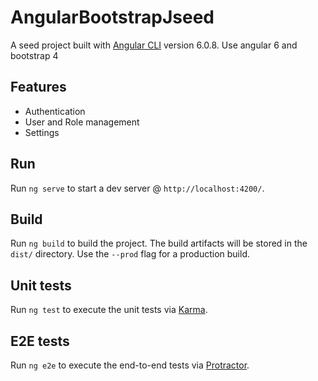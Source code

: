 # AngularBootstrapJseed

A seed project built with [Angular CLI](https://github.com/angular/angular-cli) version 6.0.8. Use angular 6 and bootstrap 4

## Features
- Authentication
- User and Role management
- Settings

## Run

Run `ng serve` to start a dev server @ `http://localhost:4200/`.

## Build

Run `ng build` to build the project. The build artifacts will be stored in the `dist/` directory. Use the `--prod` flag for a production build.

## Unit tests

Run `ng test` to execute the unit tests via [Karma](https://karma-runner.github.io).

## E2E tests

Run `ng e2e` to execute the end-to-end tests via [Protractor](http://www.protractortest.org/).
